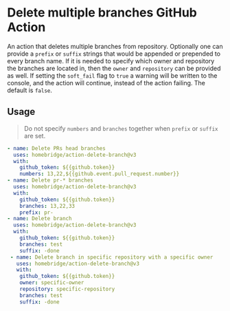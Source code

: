 # Delete multiple branches GitHub Action

An action that deletes multiple branches from repository.
Optionally one can provide a `prefix` or `suffix` strings that would be appended or prepended to every branch name.
If it is needed to specify which owner and repository the branches are located in, then the `owner` and `repository` can be provided as well.
If setting the `soft_fail` flag to `true` a warning will be written to the console, and the action will continue, instead of the action failing. The default is `false`.

## Usage

> Do not specify `numbers` and `branches` together when `prefix` or `suffix` are set.

```yaml
- name: Delete PRs head branches
  uses: homebridge/action-delete-branch@v3
  with:
    github_token: ${{github.token}}
    numbers: 13,22,${{github.event.pull_request.number}}
- name: Delete pr-* branches
  uses: homebridge/action-delete-branch@v3
  with:
    github_token: ${{github.token}}
    branches: 13,22,33
    prefix: pr-
- name: Delete branch
  uses: homebridge/action-delete-branch@v3
  with:
    github_token: ${{github.token}}
    branches: test
    suffix: -done
 - name: Delete branch in specific repository with a specific owner
   uses: homebridge/action-delete-branch@v3
   with:
    github_token: ${{github.token}}
    owner: specific-owner
    repository: specific-repository
    branches: test
    suffix: -done
```
